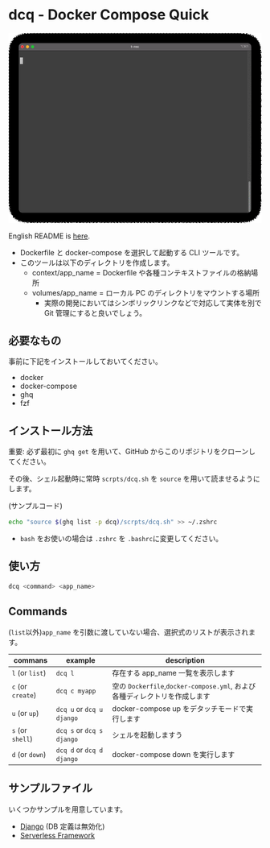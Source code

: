 # dcq - Docker Compose Quick

![image](../img/screen.gif)

English README is [here](../README.md).

- Dockerfile と docker-compose を選択して起動する CLI ツールです。
- このツールは以下のディレクトリを作成します。
  - context/app_name = Dockerfile や各種コンテキストファイルの格納場所
  - volumes/app_name = ローカル PC のディレクトリをマウントする場所
    - 実際の開発においてはシンボリックリンクなどで対応して実体を別で Git 管理にすると良いでしょう。

## 必要なもの

事前に下記をインストールしておいてください。

- docker
- docker-compose
- ghq
- fzf

## インストール方法

重要: 必ず最初に `ghq get` を用いて、GitHub からこのリポジトリをクローンしてください。

その後、シェル起動時に常時 `scrpts/dcq.sh` を `source` を用いて読ませるようにします。

(サンプルコード)

```bash
echo "source $(ghq list -p dcq)/scrpts/dcq.sh" >> ~/.zshrc
```

- `bash` をお使いの場合は `.zshrc` を `.bashrc`に変更してください。

## 使い方

```bash
dcq <command> <app_name>
```

## Commands

(`list`以外)`app_name` を引数に渡していない場合、選択式のリストが表示されます。

| commans           | example                   | description                                                                |
| ----------------- | ------------------------- | -------------------------------------------------------------------------- |
| `l` (or `list`)   | `dcq l`                   | 存在する app_name 一覧を表示します                                         |
| `c` (or `create`) | `dcq c myapp`             | 空の `Dockerfile`,`docker-compose.yml`, および各種ディレクトリを作成します |
| `u` (or `up`)     | `dcq u` or `dcq u django` | docker-compose up をデタッチモードで実行します                             |
| `s` (or `shell`)  | `dcq s` or `dcq s django` | シェルを起動しますう                                                       |
| `d` (or `down`)   | `dcq d` or `dcq d django` | docker-compose down を実行します                                           |

## サンプルファイル

いくつかサンプルを用意しています。

- [Django](https://docs.djangoproject.com/) (DB 定義は無効化)
- [Serverless Framework](https://www.serverless.com/framework/)
